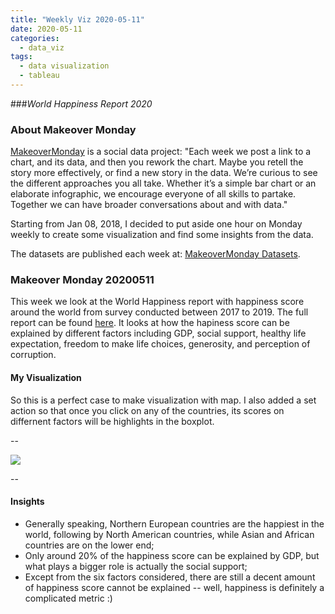 ```yaml
---
title: "Weekly Viz 2020-05-11"
date: 2020-05-11
categories:
  - data_viz
tags:
  - data visualization
  - tableau
---
```


###*World Happiness Report 2020*


### About Makeover Monday

[MakeoverMonday](http://www.makeovermonday.co.uk/) is a social data project:
"Each week we post a link to a chart, and its data, and then you rework the chart.
Maybe you retell the story more effectively, or find a new story in the data.
We’re curious to see the different approaches you all take. Whether it’s a simple bar chart or an elaborate infographic, we encourage everyone of all skills to partake.
Together we can have broader conversations about and with data."

Starting from Jan 08, 2018, I decided to put aside one hour on Monday weekly to create some visualization and find some insights from the data.

The datasets are published each week at: [MakeoverMonday Datasets](http://www.makeovermonday.co.uk/data/).

### Makeover Monday 20200511

This week we look at the World Happiness report with happiness score around the world from survey conducted between 2017 to 2019. The full report can be found [here](https://worldhappiness.report/). It looks at how the hapiness score can be explained by different factors including GDP, social support, healthy life expectation, freedom to make life choices, generosity, and perception of corruption.  

#### My Visualization

So this is a perfect case to make visualization with map. I also added a set action so that once you click on any of the countries, its scores on differnent factors will be highlights in the boxplot.  

--  

<div class='tableauPlaceholder' id='viz1589259204827' style='position: relative'>
<noscript><a href='#'>
  <img alt=' ' src='https:&#47;&#47;public.tableau.com&#47;static&#47;images&#47;Ma&#47;MakeOverMonday2020511WorldHappinessReport2020&#47;WorldHappinessReport&#47;1_rss.png' style='border: none' />
</a></noscript>
<object class='tableauViz'  style='display:none;'>
  <param name='host_url' value='https%3A%2F%2Fpublic.tableau.com%2F' />
  <param name='embed_code_version' value='3' /> 
  <param name='site_root' value='' />
  <param name='name' value='MakeOverMonday2020511WorldHappinessReport2020&#47;WorldHappinessReport' />
  <param name='tabs' value='no' />
  <param name='toolbar' value='yes' />
  <param name='static_image' value='https:&#47;&#47;public.tableau.com&#47;static&#47;images&#47;Ma&#47;MakeOverMonday2020511WorldHappinessReport2020&#47;WorldHappinessReport&#47;1.png' />
  <param name='animate_transition' value='yes' />
  <param name='display_static_image' value='yes' />
  <param name='display_spinner' value='yes' />
  <param name='display_overlay' value='yes' />
  <param name='display_count' value='yes' />
  <param name='filter' value='publish=yes' />
</object></div>           
<script type='text/javascript'>        
  var divElement = document.getElementById('viz1589259204827'); 
  var vizElement = divElement.getElementsByTagName('object')[0];     
  if ( divElement.offsetWidth > 800 ) { vizElement.style.width='800px';vizElement.style.height='827px';} else if ( divElement.offsetWidth > 500 ) { vizElement.style.width='800px';vizElement.style.height='827px';} else { vizElement.style.width='100%';vizElement.style.height='777px';}         
  var scriptElement = document.createElement('script');     
  scriptElement.src = 'https://public.tableau.com/javascripts/api/viz_v1.js';      
  vizElement.parentNode.insertBefore(scriptElement, vizElement);             
</script>
  
  
--  

#### Insights
* Generally speaking, Northern European countries are the happiest in the world, following by North American countries, while Asian and African countries are on the lower end;  
* Only around 20% of the happiness score can be explained by GDP, but what plays a bigger role is actually the social support;  
* Except from the six factors considered, there are still a decent amount of happiness score cannot be explained -- well, happiness is definitely a complicated metric :)  

